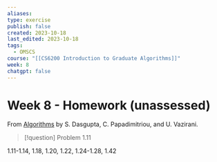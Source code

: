 ```yaml
---
aliases: 
type: exercise
publish: false
created: 2023-10-18
last_edited: 2023-10-18
tags:
  - OMSCS
course: "[[CS6200 Introduction to Graduate Algorithms]]"
week: 8
chatgpt: false
---
```

# Week 8 - Homework (unassessed) 

From [Algorithms](http://algorithmics.lsi.upc.edu/docs/Dasgupta-Papadimitriou-Vazirani.pdf) by S. Dasgupta, C. Papadimitriou, and U. Vazirani.

> [!question] Problem 1.11 


1.11-1.14, 1.18, 1.20, 1.22, 1.24-1.28, 1.42